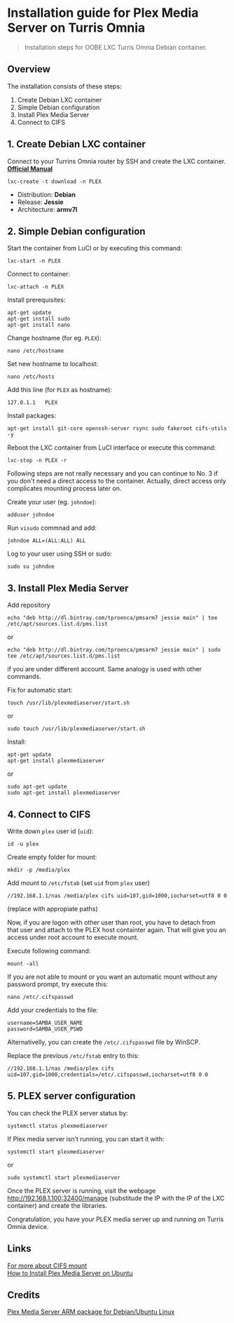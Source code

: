 # Installation guide for Plex Media Server on Turris Omnia

> Installation steps for OOBE LXC Turris Omnia Debian container.

## Overview

The installation consists of these steps:

1. Create Debian LXC container
2. Simple Debian configuration
3. Install Plex Media Server
4. Connect to CIFS

## 1. Create Debian LXC container

Connect to your Turrins Omnia router by SSH and create the LXC container. **[Official Manual](https://www.turris.cz/doc/en/howto/lxc)**
```
lxc-create -t download -n PLEX
```

- Distribution: **Debian**
- Release: **Jessie**
- Architecture: **armv7l**

## 2. Simple Debian configuration


Start the container from LuCI or by executing this command:

```
lxc-start -n PLEX
```

Connect to container:

```
lxc-attach -n PLEX
```

Install prerequisites:

```
apt-get update
apt-get install sudo
apt-get install nano
```

Change hostname (for eg. `PLEX`):

```
nano /etc/hostname
```

Set new hostname to localhost:

```
nano /etc/hosts
```


Add this line (for `PLEX` as hostname):

```
127.0.1.1   PLEX
```

Install packages:

```
apt-get install git-core openssh-server rsync sudo fakeroot cifs-utils -y
```

Reboot the LXC container from LuCI interface or execute this command:

```
lxc-stop -n PLEX -r
```

Following steps are not really necessary and you can continue to No. 3 if you don't need a direct access to the container. Actually, direct access only complicates mounting process later on.

Create your user (eg. `johndoe`):

```
adduser johndoe
```

Run `visudo` commnad and add:

```
johndoe ALL=(ALL:ALL) ALL
```

Log to your user using SSH or sudo:

```
sudo su johndoe
```

## 3. Install Plex Media Server

Add repository

```
echo "deb http://dl.bintray.com/tproenca/pmsarm7 jessie main" | tee /etc/apt/sources.list.d/pms.list
```

or 

```
echo "deb http://dl.bintray.com/tproenca/pmsarm7 jessie main" | sudo tee /etc/apt/sources.list.d/pms.list
```
if you are under different account. Same analogy is used with other commands.


Fix for automatic start:

```
touch /usr/lib/plexmediaserver/start.sh
```

or

```
sudo touch /usr/lib/plexmediaserver/start.sh
```

Install:

```
apt-get update
apt-get install plexmediaserver
```

or

```
sudo apt-get update
sudo apt-get install plexmediaserver
```

## 4. Connect to CIFS

Write down `plex` user id (`uid`):

```
id -u plex
```

Create empty folder for mount:

```
mkdir -p /media/plex
```

Add mount to `/etc/fstab` (set `uid` from `plex` user)

```
//192.168.1.1/nas /media/plex cifs uid=107,gid=1000,iocharset=utf8 0 0
```
(replace with appropiate paths)

Now, if you are logon with other user than root, you have to detach from that user and attach to the PLEX host containter again. That will give you an access under root account to execute mount.

Execute following command:
```
mount -all
```

If you are not able to mount or you want an automatic mount without any password prompt, try execute this:
```
nano /etc/.cifspasswd
```

Add your credentials to the file:
```
username=SAMBA_USER_NAME
password=SAMBA_USER_PSWD
```

Alternativelly, you can create the `/etc/.cifspasswd` file by WinSCP.

Replace the previous `/etc/fstab` entry to this:
```
//192.168.1.1/nas /media/plex cifs uid=107,gid=1000,credentials=/etc/.cifspasswd,iocharset=utf8 0 0
```

## 5. PLEX server configuration

You can check the PLEX server status by:
```
systemctl status plexmediaserver
```

If Plex media server isn’t running, you can start it with:
```
systemctl start plexmediaserver
```

or

```
sudo systemctl start plexmediaserver
```

Once the PLEX server is running, visit the webpage http://192.168.1.100:32400/manage (substitude the IP with the IP of the LXC container) and create the libraries.

Congratulation, you have your PLEX media server up and running on Turris Omnia device.

## Links

[For more about CIFS mount](http://midactstech.blogspot.cz/2013/09/how-to-mount-windows-cifs-share-on_18.html)<br>
[How to Install Plex Media Server on Ubuntu](https://www.linuxbabe.com/ubuntu/install-plex-media-server-ubuntu-18-04)
## Credits

[Plex Media Server ARM package for Debian/Ubuntu Linux](https://tproenca.github.io/pmsarm7/)
